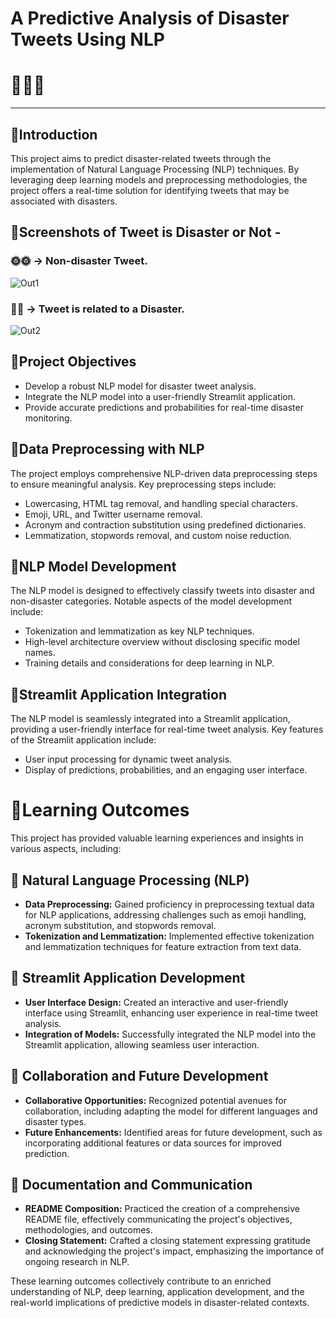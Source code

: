 # A Predictive Analysis of Disaster Tweets Using NLP
<h1>🙂😐🙁</h1>
<hr> 

## 🔷Introduction
This project aims to predict disaster-related tweets through the implementation of Natural Language Processing (NLP) techniques. By leveraging deep learning models and preprocessing methodologies, the project offers a real-time solution for identifying tweets that may be associated with disasters.

## 🔷Screenshots of Tweet is Disaster or Not -
### 🌞🌞 -> Non-disaster Tweet.
![Out1](https://github.com/Manish7272/Disaster-Tweet-Sentiment-Analysis-A-Predictive-Approach/assets/71213166/2609ee55-105e-4313-bd53-d502ec074f84)

### 🚩🚩 -> Tweet is related to a Disaster.
![Out2](https://github.com/Manish7272/Disaster-Tweet-Sentiment-Analysis-A-Predictive-Approach/assets/71213166/c8414ac8-f442-4475-9d52-520556a9a500)


## 🔷Project Objectives
- Develop a robust NLP model for disaster tweet analysis.
- Integrate the NLP model into a user-friendly Streamlit application.
- Provide accurate predictions and probabilities for real-time disaster monitoring.

## 🔷Data Preprocessing with NLP
The project employs comprehensive NLP-driven data preprocessing steps to ensure meaningful analysis. Key preprocessing steps include:
- Lowercasing, HTML tag removal, and handling special characters.
- Emoji, URL, and Twitter username removal.
- Acronym and contraction substitution using predefined dictionaries.
- Lemmatization, stopwords removal, and custom noise reduction.

## 🔷NLP Model Development
The NLP model is designed to effectively classify tweets into disaster and non-disaster categories. Notable aspects of the model development include:
- Tokenization and lemmatization as key NLP techniques.
- High-level architecture overview without disclosing specific model names.
- Training details and considerations for deep learning in NLP.

## 🔷Streamlit Application Integration
The NLP model is seamlessly integrated into a Streamlit application, providing a user-friendly interface for real-time tweet analysis. Key features of the Streamlit application include:
- User input processing for dynamic tweet analysis.
- Display of predictions, probabilities, and an engaging user interface.

# 🔶Learning Outcomes

This project has provided valuable learning experiences and insights in various aspects, including:

## 🔹 Natural Language Processing (NLP)
- **Data Preprocessing:** Gained proficiency in preprocessing textual data for NLP applications, addressing challenges such as emoji handling, acronym substitution, and stopwords removal.
- **Tokenization and Lemmatization:** Implemented effective tokenization and lemmatization techniques for feature extraction from text data.

## 🔹 Streamlit Application Development
- **User Interface Design:** Created an interactive and user-friendly interface using Streamlit, enhancing user experience in real-time tweet analysis.
- **Integration of Models:** Successfully integrated the NLP model into the Streamlit application, allowing seamless user interaction.

## 🔹 Collaboration and Future Development
- **Collaborative Opportunities:** Recognized potential avenues for collaboration, including adapting the model for different languages and disaster types.
- **Future Enhancements:** Identified areas for future development, such as incorporating additional features or data sources for improved prediction.

## 🔹 Documentation and Communication
- **README Composition:** Practiced the creation of a comprehensive README file, effectively communicating the project's objectives, methodologies, and outcomes.
- **Closing Statement:** Crafted a closing statement expressing gratitude and acknowledging the project's impact, emphasizing the importance of ongoing research in NLP.

These learning outcomes collectively contribute to an enriched understanding of NLP, deep learning, application development, and the real-world implications of predictive models in disaster-related contexts.

